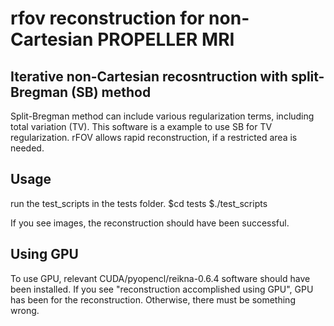 # rfov reconstruction for non-Cartesian PROPELLER MRI

## Iterative non-Cartesian recosntruction with split-Bregman (SB) method
Split-Bregman method can include various regularization terms, including total variation (TV). 
This software is a example to use SB for TV regularization. 
rFOV allows rapid reconstruction, if a restricted area is needed. 

## Usage
run the test_scripts in the tests folder.
$cd tests
$./test_scripts

If you see images, the reconstruction should have been successful. 

## Using GPU
To use GPU, relevant CUDA/pyopencl/reikna-0.6.4 software should have been installed.
If you see "reconstruction accomplished using GPU", GPU has been for the reconstruction. 
Otherwise, there must be something wrong. 

